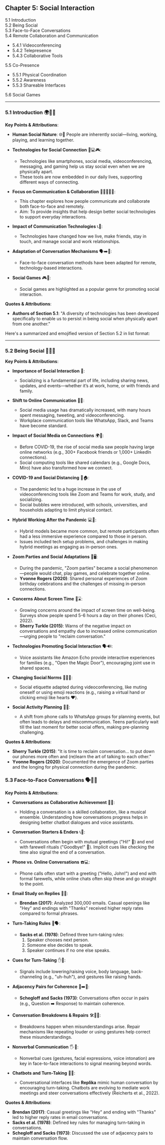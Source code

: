 ## Chapter 5: Social Interaction

5.1 Introduction  
5.2 Being Social  
5.3 Face-to-Face Conversations  
5.4 Remote Collaboration and Communication  
- 5.4.1 Videoconferencing  
- 5.4.2 Telepresence  
- 5.4.3 Collaborative Tools  

5.5 Co-Presence  
- 5.5.1 Physical Coordination  
- 5.5.2 Awareness  
- 5.5.3 Shareable Interfaces  

5.6 Social Games  

---

### **5.1 Introduction** 🌍🤝📱

**Key Points & Attributions**:

- **Human Social Nature**: 🌐👥 People are inherently social—living, working, playing, and learning together.
  
- **Technologies for Social Connection** 📱💻🎮:
  - Technologies like smartphones, social media, videoconferencing, messaging, and gaming help us stay social even when we are physically apart.
  - These tools are now embedded in our daily lives, supporting different ways of connecting.

- **Focus on Communication & Collaboration** 💬👨‍👩‍👧‍👦:
  - This chapter explores how people communicate and collaborate both face-to-face and remotely.
  - Aim: To provide insights that help design better social technologies to support everyday interactions.

- **Impact of Communication Technologies** 📞👫:
  - Technologies have changed how we live, make friends, stay in touch, and manage social and work relationships.

- **Adaptation of Conversation Mechanisms** 🗣️➡️💬:
  - Face-to-face conversation methods have been adapted for remote, technology-based interactions.

- **Social Games** 🎮👾:
  - Social games are highlighted as a popular genre for promoting social interaction.

**Quotes & Attributions**:
- **Authors of Section 5.1**: "A diversity of technologies has been developed specifically to enable us to persist in being social when physically apart from one another."


Here's a summarized and emojified version of Section 5.2 in list format:

---

### **5.2 Being Social** 👥🌐📱

**Key Points & Attributions**:

- **Importance of Social Interaction** 🤝:
  - Socializing is a fundamental part of life, including sharing news, updates, and events—whether it’s at work, home, or with friends and family.

- **Shift to Online Communication** 💬📲:
  - Social media usage has dramatically increased, with many hours spent messaging, tweeting, and videoconferencing.
  - Workplace communication tools like WhatsApp, Slack, and Teams have become standard.

- **Impact of Social Media on Connections** 🌍🔗:
  - Before COVID-19, the rise of social media saw people having large online networks (e.g., 300+ Facebook friends or 1,000+ LinkedIn connections).
  - Social computing tools like shared calendars (e.g., Google Docs, Miro) have also transformed how we connect.

- **COVID-19 and Social Distancing** 🦠🏠:
  - The pandemic led to a huge increase in the use of videoconferencing tools like Zoom and Teams for work, study, and socializing.
  - Social bubbles were introduced, with schools, universities, and households adapting to limit physical contact.

- **Hybrid Working After the Pandemic** 💻🏢:
  - Hybrid models became more common, but remote participants often had a less immersive experience compared to those in person.
  - Issues included tech setup problems, and challenges in making hybrid meetings as engaging as in-person ones.

- **Zoom Parties and Social Adaptations** 🎉🖥️:
  - During the pandemic, "Zoom parties" became a social phenomenon—people would chat, play games, and celebrate together online.
  - **Yvonne Rogers (2020)**: Shared personal experiences of Zoom birthday celebrations and the challenges of missing in-person connections.

- **Concerns About Screen Time** 📱⌛:
  - Growing concerns around the impact of screen time on well-being. Surveys show people spend 5-6 hours a day on their phones (Ceci, 2022).
  - **Sherry Turkle (2015)**: Warns of the negative impact on conversations and empathy due to increased online communication—urging people to "reclaim conversation."

- **Technologies Promoting Social Interaction** 🗣️🔊:
  - Voice assistants like Amazon Echo provide interactive experiences for families (e.g., "Open the Magic Door"), encouraging joint use in shared spaces.

- **Changing Social Norms** 🛑🙋‍♀️:
  - Social etiquette adapted during videoconferencing, like muting oneself or using emoji reactions (e.g., raising a virtual hand or clicking emoji like hearts ❤️).

- **Social Activity Planning** 📅🤔:
  - A shift from phone calls to WhatsApp groups for planning events, but often leads to delays and miscommunication. Teens particularly wait till the last moment for better social offers, making pre-planning challenging.

**Quotes & Attributions**:
- **Sherry Turkle (2015)**: "It is time to reclaim conversation... to put down our phones more often and (re)learn the art of talking to each other."
- **Yvonne Rogers (2020)**: Documented the emergence of Zoom parties and the longing for physical connection during the pandemic.


### **5.3 Face-to-Face Conversations** 🗣️👥🎶

**Key Points & Attributions**:

- **Conversations as Collaborative Achievement** 🤝🎵:
  - Holding a conversation is a skilled collaboration, like a musical ensemble. Understanding how conversations progress helps in designing better chatbot dialogues and voice assistants.

- **Conversation Starters & Enders** 📞👋:
  - Conversations often begin with mutual greetings ("Hi!" 👋) and end with farewell rituals ("Goodbye!" 👋). Implicit cues like checking the time also signal the end of a conversation.

- **Phone vs. Online Conversations** ☎️💻:
  - Phone calls often start with a greeting ("Hello, John!") and end with formal farewells, while online chats often skip these and go straight to the point.

- **Email Study on Replies** 📧💬:
  - **Brendan (2017)**: Analyzed 300,000 emails. Casual openings like "Hey" and endings with "Thanks" received higher reply rates compared to formal phrases.

- **Turn-Taking Rules** 🔄🗣️:
  - **Sacks et al. (1978)**: Defined three turn-taking rules:
    1. Speaker chooses next person.
    2. Someone else decides to speak.
    3. Speaker continues if no one else speaks.

- **Cues for Turn-Taking** ✋👀:
  - Signals include lowering/raising voice, body language, back-channeling (e.g., "uh-huh"), and gestures like raising hands.

- **Adjacency Pairs for Coherence** 👥➡️👥:
  - **Schegloff and Sacks (1973)**: Conversations often occur in pairs (e.g., Question ➡️ Response) to maintain coherence.

- **Conversation Breakdowns & Repairs** 🛠️🤷‍♀️:
  - Breakdowns happen when misunderstandings arise. Repair mechanisms like repeating louder or using gestures help correct these misunderstandings.

- **Nonverbal Communication** 🖐️👀:
  - Nonverbal cues (gestures, facial expressions, voice intonation) are key in face-to-face interactions to signal meaning beyond words.

- **Chatbots and Turn-Taking** 🤖🔄:
  - Conversational interfaces like **Replika** mimic human conversation by encouraging turn-taking. Chatbots are evolving to mediate work meetings and steer conversations effectively (Reicherts et al., 2022).

**Quotes & Attributions**:
- **Brendan (2017)**: Casual greetings like "Hey" and ending with "Thanks" led to higher reply rates in email conversations.
- **Sacks et al. (1978)**: Defined key rules for managing turn-taking in conversations.
- **Schegloff and Sacks (1973)**: Discussed the use of adjacency pairs to maintain conversation flow.



